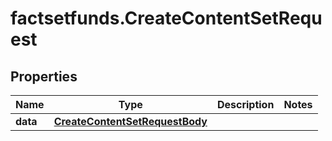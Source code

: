 # factsetfunds.CreateContentSetRequest

## Properties

Name | Type | Description | Notes
------------ | ------------- | ------------- | -------------
**data** | [**CreateContentSetRequestBody**](CreateContentSetRequestBody.md) |  | 


